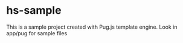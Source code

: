 # hs-sample
This is a sample project created with Pug.js template engine. Look in app/pug for sample files
